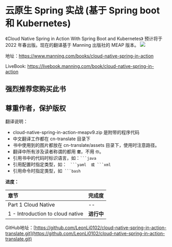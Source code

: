 # 云原生 Spring 实战 (基于 Spring boot 和 Kubernetes)

《Cloud Native Spring in Action With Spring Boot and Kubernetes》 预计将于 2022 年春出版。现在的翻译基于 Manning 出版社的 MEAP 版本。
![](cn-translate/assets/00-Walls-Spring-6ed-MEAP-HI.png)

地址：https://www.manning.com/books/cloud-native-spring-in-action

LiveBook: https://livebook.manning.com/book/cloud-native-spring-in-action

## 强烈推荐您购买此书
## 尊重作者，保护版权

翻译说明：
* cloud-native-spring-in-action-meapv9.zip 是附带的程序代码
* 中文翻译工作都在 cn-translate 目录下
* 书中使用到的图片都放在 cn-translate/assets 目录下，使用时注意路径。
* 翻译中所有涉及读者称谓的都用 **`您`**，不用 `你`。
* 引用书中的代码时标识语言，如：` ```java `
* 引用配置时指定类型，如： `  ```yaml  或 ```xml  `
* 引用命令时指定类型，如`  ```bash  `


**进度：**

| 章节 | 完成度 |
| :--- | :--- |
| Part 1 Cloud Native | -- |
| 1 - Introduction to cloud native | **进行中** |

GitHub地址：[https://github.com/LeonLi0102/cloud-native-spring-in-action-translate.git](https://github.com/LeonLi0102/cloud-native-spring-in-action-translate.git)
